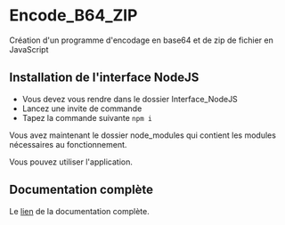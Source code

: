 # Encode_B64_ZIP

<!-- ![dangerzone](https://github.com/RexT2507/Encode_B64_ZIP/blob/master/documentation/Encodage-base64-zip/docs/img/dangerzone.jpg) -->

Création d'un programme d'encodage en base64 et de zip de fichier en JavaScript

## Installation de l'interface NodeJS

+ Vous devez vous rendre dans le dossier Interface_NodeJS
+ Lancez une invite de commande
+ Tapez la commande suivante `npm i`

Vous avez maintenant le dossier node_modules qui contient les modules nécessaires au fonctionnement.

Vous pouvez utiliser l'application.

## Documentation complète

Le [lien](https://rext2507.github.io/Encode_B64_ZIP/) de la documentation complète.